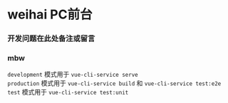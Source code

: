 # weihai PC前台


### 开发问题在此处备注或留言

### mbw
`development` 模式用于 `vue-cli-service serve`<br>
`production` 模式用于 `vue-cli-service build` 和 `vue-cli-service test:e2e`<br>
`test` 模式用于 `vue-cli-service test:unit`

